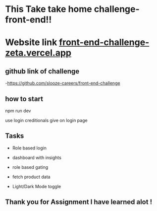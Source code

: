 # This Take take home challenge-front-end!!

# Website link [front-end-challenge-zeta.vercel.app](https://front-end-challenge-zeta.vercel.app/)

## github link of challenge

-https://github.com/slooze-careers/front-end-challenge

## how to start

npm run dev

use login creditionals give on login page

## Tasks

- Role based login

- dashboard with insights

- role based gating

- fetch product data

- Light/Dark Mode toggle

## Thank you for Assignment I have learned alot !
